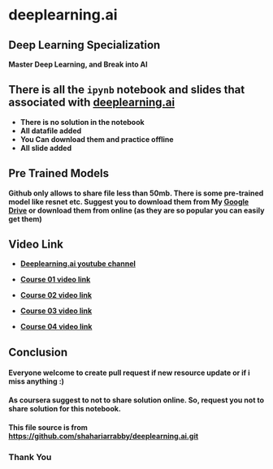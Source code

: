 # deeplearning.ai
## Deep Learning Specialization
**Master Deep Learning, and Break into AI**

## There is all the `ipynb` notebook and slides that associated with <a href="http://deeplearning.ai">deeplearning.ai</a>
* **There is no solution in the notebook**
* **All datafile added**
* **You Can download them and practice offline**
* **All slide added**

## Pre Trained Models
**Github only allows to share file less than 50mb. There is some pre-trained model like resnet etc. Suggest you to download them from My [Google Drive](https://drive.google.com/open?id=1_HDHpsm_bIOkdo7aVkOcLsYxejilRujv) or download them from online (as they are so popular you can easily get them)**

## Video Link
* **[Deeplearning.ai youtube channel](https://www.youtube.com/channel/UCcIXc5mJsHVYTZR1maL5l9w/playlists)**

* **[Course 01 video link](https://youtu.be/CS4cs9xVecg?list=PLkDaE6sCZn6Ec-XTbcX1uRg2_u4xOEky0)**

* **[Course 02 video link](https://www.youtube.com/watch?v=1waHlpKiNyY&list=PLkDaE6sCZn6Hn0vK8co82zjQtt3T2Nkqc)**

* **[Course 03 video link](https://www.youtube.com/watch?v=dFX8k1kXhOw&list=PLkDaE6sCZn6E7jZ9sN_xHwSHOdjUxUW_b)**

* **[Course 04 video link](https://www.youtube.com/watch?v=ArPaAX_PhIs&list=PLkDaE6sCZn6Gl29AoE31iwdVwSG-KnDzF)**

## Conclusion
#### Everyone welcome to create pull request if new resource update or if i miss anything :)
#### As coursera suggest to not to share solution online. So, request you not to share solution for this notebook.
#### This file source is from https://github.com/shahariarrabby/deeplearning.ai.git
### Thank You
